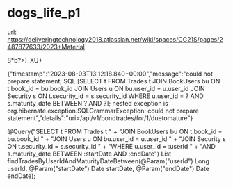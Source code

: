 # dogs_life_p1

url: https://deliveringtechnology2018.atlassian.net/wiki/spaces/CC21S/pages/2487877633/2023+Material

8*b?>)_XU+

{"timestamp":"2023-08-03T13:12:18.840+00:00","message":"could not prepare statement; SQL [SELECT t FROM Trades t JOIN BookUsers bu ON t.book_id = bu.book_id JOIN Users u ON bu.user_id = u.user_id JOIN Security s ON t.security_id = s.security_id WHERE u.user_id = ? AND s.maturity_date BETWEEN ? AND ?]; nested exception is org.hibernate.exception.SQLGrammarException: could not prepare statement","details":"uri=/api/v1/bondtrades/for/1/duetomature"}

@Query("SELECT t FROM Trades t " +
       "JOIN BookUsers bu ON t.book_id = bu.book_id " +
       "JOIN Users u ON bu.user_id = u.user_id " +
       "JOIN Security s ON t.security_id = s.security_id " +
       "WHERE u.user_id = :userId " +
       "AND s.maturity_date BETWEEN :startDate AND :endDate")
List<Trades> findTradesByUserIdAndMaturityDateBetween(@Param("userId") Long userId,
                                                      @Param("startDate") Date startDate,
                                                      @Param("endDate") Date endDate);
